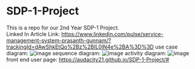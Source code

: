 # SDP-1-Project
This is a repo for our 2nd Year SDP-1 Project. <br>
Linked In Article Link: https://www.linkedin.com/pulse/service-management-system-prasanth-gunnam/?trackingId=dAwShkEtQo%2Bz%2BIL0lN4e%2BA%3D%3D
use case diagram:
![image](https://user-images.githubusercontent.com/91374818/138872079-e65fe585-659c-47cd-9b68-1770aedf3e6a.png)
sequence diagram:
![image](https://user-images.githubusercontent.com/91374818/138872250-464f2721-1614-4037-8c86-d90b43e3f9a2.png)
activity diagram:
![image](https://user-images.githubusercontent.com/91374818/138872307-e6e2e9b7-a519-4cde-802d-2333f71b7a2b.png)
front end user page:
https://audacity21.github.io/SDP-1-Project/#
